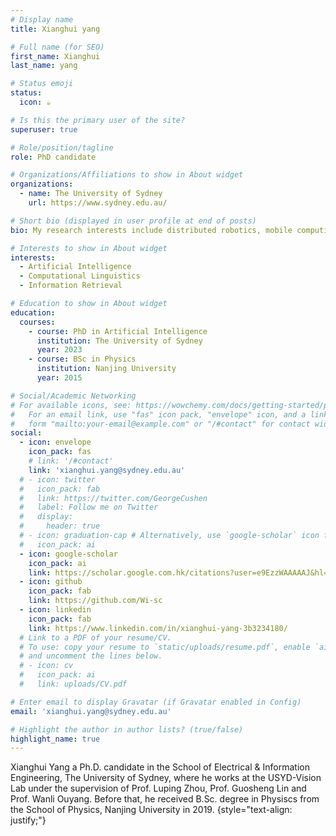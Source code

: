 ```yaml
---
# Display name
title: Xianghui yang

# Full name (for SEO)
first_name: Xianghui
last_name: yang

# Status emoji
status:
  icon: ☕️

# Is this the primary user of the site?
superuser: true

# Role/position/tagline
role: PhD candidate

# Organizations/Affiliations to show in About widget
organizations:
  - name: The University of Sydney
    url: https://www.sydney.edu.au/

# Short bio (displayed in user profile at end of posts)
bio: My research interests include distributed robotics, mobile computing and programmable matter.

# Interests to show in About widget
interests:
  - Artificial Intelligence
  - Computational Linguistics
  - Information Retrieval

# Education to show in About widget
education:
  courses:
    - course: PhD in Artificial Intelligence
      institution: The University of Sydney
      year: 2023
    - course: BSc in Physics
      institution: Nanjing University
      year: 2015

# Social/Academic Networking
# For available icons, see: https://wowchemy.com/docs/getting-started/page-builder/#icons
#   For an email link, use "fas" icon pack, "envelope" icon, and a link in the
#   form "mailto:your-email@example.com" or "/#contact" for contact widget.
social:
  - icon: envelope
    icon_pack: fas
    # link: '/#contact'
    link: 'xianghui.yang@sydney.edu.au'
  # - icon: twitter
  #   icon_pack: fab
  #   link: https://twitter.com/GeorgeCushen
  #   label: Follow me on Twitter
  #   display:
  #     header: true
  # - icon: graduation-cap # Alternatively, use `google-scholar` icon from `ai` icon pack
  #   icon_pack: ai
  - icon: google-scholar
    icon_pack: ai
    link: https://scholar.google.com.hk/citations?user=e9EzzWAAAAAJ&hl=zh-CN
  - icon: github
    icon_pack: fab
    link: https://github.com/Wi-sc
  - icon: linkedin
    icon_pack: fab
    link: https://www.linkedin.com/in/xianghui-yang-3b3234180/
  # Link to a PDF of your resume/CV.
  # To use: copy your resume to `static/uploads/resume.pdf`, enable `ai` icons in `params.yaml`,
  # and uncomment the lines below.
  # - icon: cv
  #   icon_pack: ai
  #   link: uploads/CV.pdf

# Enter email to display Gravatar (if Gravatar enabled in Config)
email: 'xianghui.yang@sydney.edu.au'

# Highlight the author in author lists? (true/false)
highlight_name: true
---
```


Xianghui Yang a Ph.D. candidate in the School of Electrical & Information Engineering, The University of Sydney, where he works at the USYD-Vision Lab under the supervision of Prof. Luping Zhou, Prof. Guosheng Lin and Prof. Wanli Ouyang. Before that, he received B.Sc. degree in Physiscs from the School of Physics, Nanjing University in 2019.
{style="text-align: justify;"}
